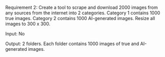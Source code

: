 Requirement 2: Create a tool to scrape and download 2000 images from any sources from the internet into 2 categories. Category 1 contains 1000 true images. Category 2 contains 1000 AI-generated images. Resize all images to 300 x 300.

Input: No

Output: 2 folders. Each folder contains 1000 images of true and AI-generated images.
